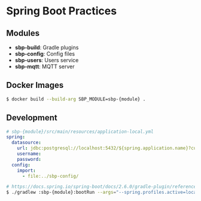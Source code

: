 # Spring Boot Practices

## Modules

- **sbp-build**:
  Gradle plugins
- **sbp-config**:
  Config files
- **sbp-users**:
  Users service
- **sbp-mqtt**:
  MQTT server

## Docker Images

``` sh
$ docker build --build-arg SBP_MODULE=sbp-{module} .
```

## Development

``` yaml
# sbp-{module}/src/main/resources/application-local.yml
spring:
  datasource:
    url: jdbc:postgresql://localhost:5432/${spring.application.name}?currentSchema=public
    username:
    password:
  config:
    import:
      - file:../sbp-config/
```

``` sh
# https://docs.spring.io/spring-boot/docs/2.6.0/gradle-plugin/reference/htmlsingle/#running-your-application
$ ./gradlew :sbp-{module}:bootRun --args="--spring.profiles.active=local,dev --server.port=8080"
```
